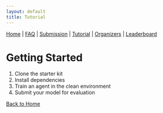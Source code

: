 ```yaml
---
layout: default
title: Tutorial
---
```


<nav>
  <a href="/">Home</a> |
  <a href="/faq">FAQ</a> |
  <a href="/submission">Submission</a> |
  <a href="/tutorial">Tutorial</a> |
  <a href="/organizers">Organizers</a> |
  <a href="/leaderboard">Leaderboard</a>
</nav>

# Getting Started

1. Clone the starter kit  
2. Install dependencies  
3. Train an agent in the clean environment  
4. Submit your model for evaluation

[Back to Home](index.md)
